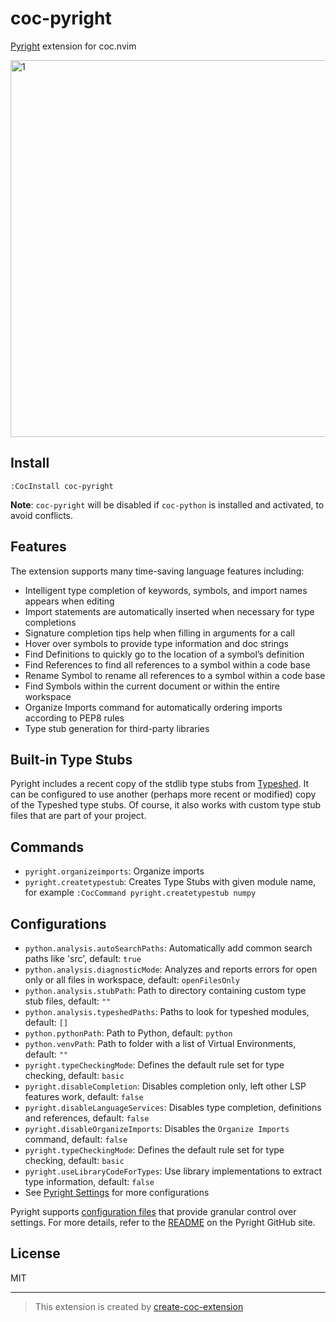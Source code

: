 # coc-pyright

[Pyright](https://github.com/microsoft/pyright) extension for coc.nvim

<img width="603" alt="1" src="https://user-images.githubusercontent.com/345274/64470245-bda9a780-d172-11e9-9fda-48af0617a2ee.png">

## Install

`:CocInstall coc-pyright`

**Note**: `coc-pyright` will be disabled if `coc-python` is installed and activated, to avoid conflicts.

## Features

The extension supports many time-saving language features including:

- Intelligent type completion of keywords, symbols, and import names appears when editing
- Import statements are automatically inserted when necessary for type completions
- Signature completion tips help when filling in arguments for a call
- Hover over symbols to provide type information and doc strings
- Find Definitions to quickly go to the location of a symbol’s definition
- Find References to find all references to a symbol within a code base
- Rename Symbol to rename all references to a symbol within a code base
- Find Symbols within the current document or within the entire workspace
- Organize Imports command for automatically ordering imports according to PEP8 rules
- Type stub generation for third-party libraries

## Built-in Type Stubs

Pyright includes a recent copy of the stdlib type stubs from [Typeshed](https://github.com/python/typeshed). It can be configured to use another (perhaps more recent or modified) copy of the Typeshed type stubs. Of course, it also works with custom type stub files that are part of your project.

## Commands

- `pyright.organizeimports`: Organize imports
- `pyright.createtypestub`: Creates Type Stubs with given module name, for example `:CocCommand pyright.createtypestub numpy`

## Configurations

- `python.analysis.autoSearchPaths`: Automatically add common search paths like 'src', default: `true`
- `python.analysis.diagnosticMode`: Analyzes and reports errors for open only or all files in workspace, default: `openFilesOnly`
- `python.analysis.stubPath`: Path to directory containing custom type stub files, default: `""`
- `python.analysis.typeshedPaths`: Paths to look for typeshed modules, default: `[]`
- `python.pythonPath`: Path to Python, default: `python`
- `python.venvPath`: Path to folder with a list of Virtual Environments, default: `""`
- `pyright.typeCheckingMode`: Defines the default rule set for type checking, default: `basic`
- `pyright.disableCompletion`: Disables completion only, left other LSP features work, default: `false`
- `pyright.disableLanguageServices`: Disables type completion, definitions and references, default: `false`
- `pyright.disableOrganizeImports`: Disables the `Organize Imports` command, default: `false`
- `pyright.typeCheckingMode`: Defines the default rule set for type checking, default: `basic`
- `pyright.useLibraryCodeForTypes`: Use library implementations to extract type information, default: `false`
- See [Pyright Settings](https://github.com/microsoft/pyright/blob/master/docs/settings.md) for more configurations

Pyright supports [configuration files](https://github.com/microsoft/pyright/blob/master/docs/configuration.md) that provide granular control over settings. For more details, refer to the [README](https://github.com/Microsoft/pyright/blob/master/README.md) on the Pyright GitHub site.

## License

MIT

---

> This extension is created by [create-coc-extension](https://github.com/fannheyward/create-coc-extension)
